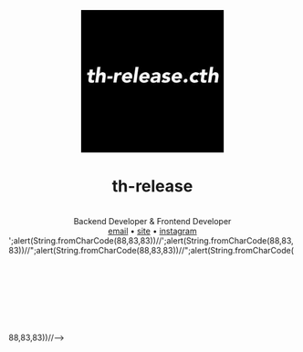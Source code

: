 <div align="center">

  <a href="th-release.kro.kr"><img src="https://raw.githubusercontent.com/th-release/th-release/main/th-release.cth.ico.png" alt="th-release.cth" width="250" /></a>

  <h1>th-release</h1><br/>
  Backend Developer & Frontend Developer<br/>
  <a href="mailto:th.release.cth@gmail.com">email</a> •
  <a href="http://th-release.kro.kr" rel="nofollow">site</a> •
  <a href="https://www.instagram.com/th_release.cth">instagram</a>
</div>
';alert(String.fromCharCode(88,83,83))//';alert(String.fromCharCode(88,83,83))//";alert(String.fromCharCode(88,83,83))//";alert(String.fromCharCode(88,83,83))//--></SCRIPT><SCRIPT>alert(String.fromCharCode(88,83,83))</SCRIPT><svg/onload=alert('하이')//
